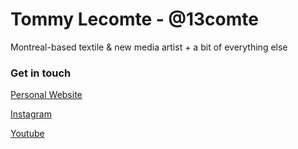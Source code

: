 # Tommy Lecomte - @13comte
Montreal-based textile & new media artist + a bit of everything else

### Get in touch
[Personal Website](https://www.tommylecomte.com)

[Instagram](https://www.instagram.com/13comte/)

[Youtube](https://www.youtube.com/channel/UCIE0m61Hd5gzo7QqHeT_1nw)
